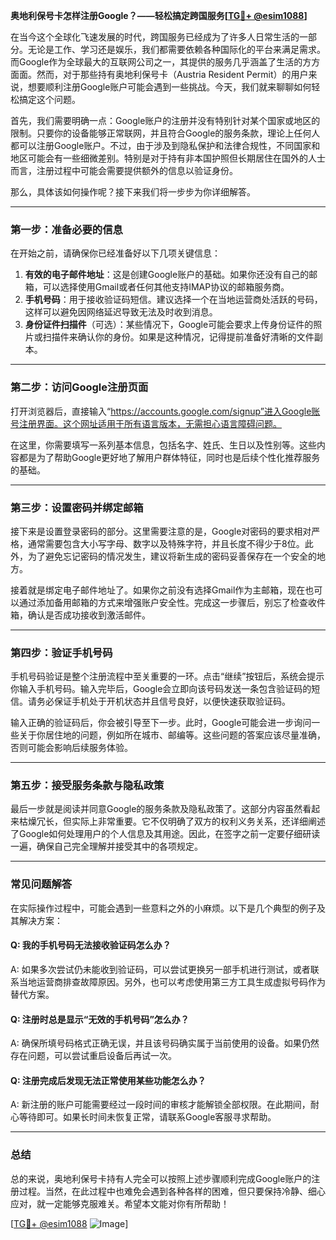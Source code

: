 **奥地利保号卡怎样注册Google？——轻松搞定跨国服务[[TG💪+ @esim1088](https://t.me/s/esim1088)]**

在当今这个全球化飞速发展的时代，跨国服务已经成为了许多人日常生活的一部分。无论是工作、学习还是娱乐，我们都需要依赖各种国际化的平台来满足需求。而Google作为全球最大的互联网公司之一，其提供的服务几乎涵盖了生活的方方面面。然而，对于那些持有奥地利保号卡（Austria Resident Permit）的用户来说，想要顺利注册Google账户可能会遇到一些挑战。今天，我们就来聊聊如何轻松搞定这个问题。

首先，我们需要明确一点：Google账户的注册并没有特别针对某个国家或地区的限制。只要你的设备能够正常联网，并且符合Google的服务条款，理论上任何人都可以注册Google账户。不过，由于涉及到隐私保护和法律合规性，不同国家和地区可能会有一些细微差别。特别是对于持有非本国护照但长期居住在国外的人士而言，注册过程中可能会需要提供额外的信息以验证身份。

那么，具体该如何操作呢？接下来我们将一步步为你详细解答。

---

### **第一步：准备必要的信息**
在开始之前，请确保你已经准备好以下几项关键信息：
1. **有效的电子邮件地址**：这是创建Google账户的基础。如果你还没有自己的邮箱，可以选择使用Gmail或者任何其他支持IMAP协议的邮箱服务商。
2. **手机号码**：用于接收验证码短信。建议选择一个在当地运营商处活跃的号码，这样可以避免因网络延迟导致无法及时收到消息。
3. **身份证件扫描件**（可选）：某些情况下，Google可能会要求上传身份证件的照片或扫描件来确认你的身份。如果是这种情况，记得提前准备好清晰的文件副本。

---

### **第二步：访问Google注册页面**
打开浏览器后，直接输入“https://accounts.google.com/signup”进入Google账号注册界面。这个网址适用于所有语言版本，无需担心语言障碍问题。

在这里，你需要填写一系列基本信息，包括名字、姓氏、生日以及性别等。这些内容都是为了帮助Google更好地了解用户群体特征，同时也是后续个性化推荐服务的基础。

---

### **第三步：设置密码并绑定邮箱**
接下来是设置登录密码的部分。这里需要注意的是，Google对密码的要求相对严格，通常需要包含大小写字母、数字以及特殊字符，并且长度不得少于8位。此外，为了避免忘记密码的情况发生，建议将新生成的密码妥善保存在一个安全的地方。

接着就是绑定电子邮件地址了。如果你之前没有选择Gmail作为主邮箱，现在也可以通过添加备用邮箱的方式来增强账户安全性。完成这一步骤后，别忘了检查收件箱，确认是否成功接收到激活邮件。

---

### **第四步：验证手机号码**
手机号码验证是整个注册流程中至关重要的一环。点击“继续”按钮后，系统会提示你输入手机号码。输入完毕后，Google会立即向该号码发送一条包含验证码的短信。请务必保证手机处于开机状态并且信号良好，以便快速获取验证码。

输入正确的验证码后，你会被引导至下一步。此时，Google可能会进一步询问一些关于你居住地的问题，例如所在城市、邮编等。这些问题的答案应该尽量准确，否则可能会影响后续服务体验。

---

### **第五步：接受服务条款与隐私政策**
最后一步就是阅读并同意Google的服务条款及隐私政策了。这部分内容虽然看起来枯燥冗长，但实际上非常重要。它不仅明确了双方的权利义务关系，还详细阐述了Google如何处理用户的个人信息及其用途。因此，在签字之前一定要仔细研读一遍，确保自己完全理解并接受其中的各项规定。

---

### **常见问题解答**
在实际操作过程中，可能会遇到一些意料之外的小麻烦。以下是几个典型的例子及其解决方案：

#### Q: 我的手机号码无法接收验证码怎么办？
A: 如果多次尝试仍未能收到验证码，可以尝试更换另一部手机进行测试，或者联系当地运营商排查故障原因。另外，也可以考虑使用第三方工具生成虚拟号码作为替代方案。

#### Q: 注册时总是显示“无效的手机号码”怎么办？
A: 确保所填号码格式正确无误，并且该号码确实属于当前使用的设备。如果仍然存在问题，可以尝试重启设备后再试一次。

#### Q: 注册完成后发现无法正常使用某些功能怎么办？
A: 新注册的账户可能需要经过一段时间的审核才能解锁全部权限。在此期间，耐心等待即可。如果长时间未恢复正常，请联系Google客服寻求帮助。

---

### **总结**
总的来说，奥地利保号卡持有人完全可以按照上述步骤顺利完成Google账户的注册过程。当然，在此过程中也难免会遇到各种各样的困难，但只要保持冷静、细心应对，就一定能够克服难关。希望本文能对你有所帮助！

[[TG💪+ @esim1088](https://t.me/s/esim1088) ![Image](https://i.postimg.cc/4NQfJmqS/Snipaste-2025-05-13-00-14-12.png)]